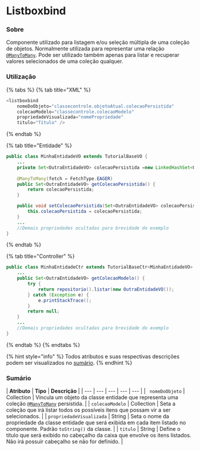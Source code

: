 # Listboxbind

### Sobre

Componente utilizado para listagem e/ou seleção múltipla de uma coleção de objetos. Normalmente utilizada para representar uma relação [`@ManyToMany`](https://docs.oracle.com/javaee/7/api/javax/persistence/ManyToMany.html). Pode ser utilizado também apenas para listar e recuperar valores selecionados de uma coleção qualquer.

### Utilização

{% tabs %}
{% tab title="XML" %}
```java
<listboxbind
	nomeDoObjeto="classecontrole.objetoAtual.colecaoPersistida"
	colecaoModelo="classecontrole.colecaoModelo"
	propriedadeVisualizada="nomePropriedade"
	titulo="Título" /> 
```
{% endtab %}

{% tab title="Entidade" %}
```java
public class MinhaEntidadeVO extends TutorialBaseVO {
	...
	private Set<OutraEntidadeVO> colecaoPersistida =new LinkedHashSet<OutraEntidadeVO>();
	
	@ManyToMany(fetch = FetchType.EAGER)
	public Set<OutraEntidadeVO> getColecaoPersistida() {
		return colecaoPersistida;
	}

	public void setColecaoPersistida(Set<OutraEntidadeVO> colecaoPersistida) {
		this.colecaoPersistida = colecaoPersistida;
	}
	...
	//Demais propriedades ocultadas para brevidade do exemplo
}
```
{% endtab %}

{% tab title="Controller" %}
```java
public class MinhaEntidadeCtr extends TutorialBaseCtr<MinhaEntidadeVO> {
	...
	public Set<OutraEntidadeVO> getColecaoModelo() {
		try {
			return repositorio().listar(new OutraEntidadeVO());
		} catch (Exception e) {
			e.printStackTrace();
		}
		return null;
	}
	...
	//Demais propriedades ocultadas para brevidade do exemplo
}
```
{% endtab %}
{% endtabs %}

{% hint style="info" %}
Todos atributos e suas respectivas descrições podem ser visualizados no [sumário](listboxbind.md#sumario).
{% endhint %}

### Sumário

| **Atributo** | **Tipo** | **Descrição** |
| --- | --- | --- | --- | --- |
| ` nomeDoObjeto` | Collection | Vincula um objeto da classe entidade que representa uma coleção  [`@ManyToMany`](https://docs.oracle.com/javaee/7/api/javax/persistence/ManyToMany.html) persistida.  |
| `colecaoModelo` | Collection | Seta a coleção que irá listar todos os possíveis itens que possam vir a ser selecionados. |
| `propriedadeVisualizada` | String | Seta o nome da propriedade da classe entidade que será exibida em cada item listado no componente. Padrão `toString()` da classe. |
| `titulo` | String | Define o título que será exibido no cabeçalho da caixa que envolve os itens listados. Não irá possuir cabeçalho se não for definido. |



